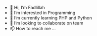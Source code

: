 - 👋 Hi, I’m Fadlillah
- 👀 I’m interested in Programming
- 🌱 I’m currently learning PHP and Python
- 💞️ I’m looking to collaborate on team
- 📫 How to reach me ...

<!---
fadlillah13/fadlillah13 is a ✨ special ✨ repository because its `README.md` (this file) appears on your GitHub profile.
You can click the Preview link to take a look at your changes.
--->
